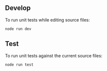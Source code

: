 ## Develop

To run unit tests while editing source files:

    node run dev
    
## Test

To run unit tests against the current source files:

    node run test
    